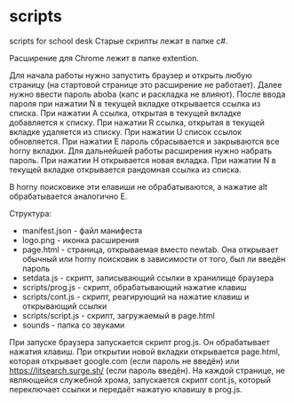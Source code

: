 # scripts
scripts for school desk
Старые скрипты лежат в папке c#.

Расширение для Chrome лежит в папке extention.

Для начала работы нужно запустить браузер и открыть любую страницу (на стартовой странице это расширение не работает).
Далее нужно ввести пароль aboba (капс и раскладка не влияют).
После ввода пароля при нажатии N в текущей вкладке открывается ссылка из списка.
При нажатии A ссылка, открытая в текущей вкладке добавляется к списку.
При нажатии R ссылка, открытая в текущей вкладке удаляется из списку.
При нажатии U список ссылок обновляется.
При нажатии E пароль сбрасывается и закрываются все horny вкладки. Для дальнейшей работы расширения нужно набрать пароль.
При нажатии H открывается новая вкладка.
При нажатии N в текущей вкладке открывается рандомная ссылка из списка.

В horny поисковике эти елавиши не обрабатываются, а нажатие alt обрабатывается аналогично E.

Структура:
* manifest.json - файл манифеста
* logo.png - иконка расширения
* page.html - страница, открываемая вместо newtab. Она открывает обычный или horny поисковик в зависимости от того, был ли введён пароль
* setdata.js - скрипт, записывающий ссылки в хранилище браузера
* scripts/prog.js - скрипт, обрабатывающий нажатие клавиш
* scripts/cont.js - скрипт, реагирующий на нажатие клавиш и открывающий ссылки
* scripts/script.js - скрипт, загружаемый в page.html
* sounds - папка со звуками

При запуске браузера запускается скрипт prog.js. Он обрабатывает нажатия клавиш.
При открытии новой вкладки открывается page.html, которая открывает google.com (если пароль не введён) или https://litsearch.surge.sh/ (если пароль введён).
На каждой странице, не являющейся служебной хрома, запускается скрипт cont.js, который переключает ссылки и передаёт нажатую клавишу в prog.js.
